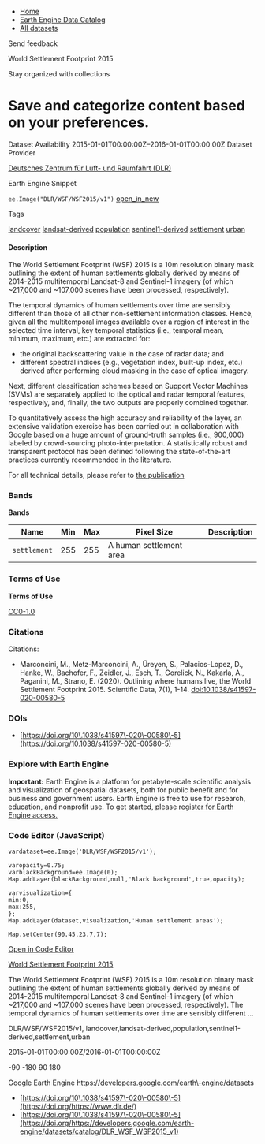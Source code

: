 



* [Home](https://developers.google.com/)
* [Earth Engine Data Catalog](https://developers.google.com/earth-engine/datasets)
* [All datasets](https://developers.google.com/earth-engine/datasets/catalog)





 
 
 Send feedback
 
 

World Settlement Footprint 2015


 
 Stay organized with collections
 

 
 Save and categorize content based on your preferences.
=================================================================================================================================








Dataset Availability
2015\-01\-01T00:00:00Z–2016\-01\-01T00:00:00Z
Dataset Provider


[Deutsches Zentrum für Luft\- und Raumfahrt (DLR)](https://www.dlr.de/)



Earth Engine Snippet


`ee.Image("DLR/WSF/WSF2015/v1")` 
[open\_in\_new](https://code.earthengine.google.com/?scriptPath=Examples:Datasets/DLR/DLR_WSF_WSF2015_v1)





Tags


[landcover](/earth-engine/datasets/tags/landcover)
[landsat\-derived](/earth-engine/datasets/tags/landsat-derived)
[population](/earth-engine/datasets/tags/population)
[sentinel1\-derived](/earth-engine/datasets/tags/sentinel1-derived)
[settlement](/earth-engine/datasets/tags/settlement)
[urban](/earth-engine/datasets/tags/urban)








#### Description



The World Settlement Footprint (WSF) 2015 is a 10m resolution binary mask
outlining the extent of human settlements globally derived by means of
2014\-2015 multitemporal Landsat\-8 and Sentinel\-1 imagery (of which \~217,000 and
\~107,000 scenes have been processed, respectively).


The temporal dynamics of human settlements over time are
sensibly different than those of all other non\-settlement information classes.
Hence, given all the multitemporal images available over a region of interest
in the selected time interval, key temporal statistics (i.e., temporal mean,
minimum, maximum, etc.) are extracted for:


* the original backscattering value
in the case of radar data; and
* different spectral indices (e.g., vegetation
index, built\-up index, etc.) derived after performing cloud masking in the case
of optical imagery.


Next, different classification schemes based on Support
Vector Machines (SVMs) are separately applied to the optical and radar temporal
features, respectively, and, finally, the two outputs are properly combined
together.


To quantitatively assess the high accuracy and reliability of the
layer, an extensive validation exercise has been carried out in collaboration
with Google based on a huge amount of ground\-truth samples (i.e., 900,000\)
labeled by crowd\-sourcing photo\-interpretation. A statistically
robust and transparent protocol has been defined following the state\-of\-the\-art
practices currently recommended in the literature.


For all technical details, please refer to
[the publication](https://www.nature.com/articles/s41597-020-00580-5)





### Bands


**Bands**




| Name | Min | Max | Pixel Size | Description |
| --- | --- | --- | --- | --- |
| `settlement` | 255 | 255 | A human settlement area |




### Terms of Use


**Terms of Use**


[CC0\-1\.0](https://spdx.org/licenses/CC0-1.0.html)




### Citations



Citations:
* Marconcini, M., Metz\-Marconcini, A., Üreyen, S., Palacios\-Lopez, D., Hanke, W., Bachofer, F.,
Zeidler, J., Esch, T., Gorelick, N., Kakarla, A., Paganini, M., Strano, E. (2020\).
Outlining where humans live, the World Settlement Footprint 2015\. Scientific Data, 7(1\), 1\-14\.
[doi:10\.1038/s41597\-020\-00580\-5](https://doi.org/10.1038/s41597-020-00580-5)





### DOIs


* [https://doi.org/10\.1038/s41597\-020\-00580\-5](https://doi.org/10.1038/s41597-020-00580-5)




### Explore with Earth Engine


**Important:** 
 Earth Engine is a platform for petabyte\-scale scientific analysis and visualization of
 geospatial datasets, both for public benefit and for business and government users.
 Earth Engine is free to use for research, education, and nonprofit use. To get started, please
 [register for Earth Engine access.](https://console.cloud.google.com/earth-engine)



### Code Editor (JavaScript)



```
vardataset=ee.Image('DLR/WSF/WSF2015/v1');

varopacity=0.75;
varblackBackground=ee.Image(0);
Map.addLayer(blackBackground,null,'Black background',true,opacity);

varvisualization={
min:0,
max:255,
};
Map.addLayer(dataset,visualization,'Human settlement areas');

Map.setCenter(90.45,23.7,7);
```



[Open in Code Editor](https://code.earthengine.google.com/?scriptPath=Examples:Datasets/DLR/DLR_WSF_WSF2015_v1)


[World Settlement Footprint 2015](/earth-engine/datasets/catalog/DLR_WSF_WSF2015_v1)

The World Settlement Footprint (WSF) 2015 is a 10m resolution binary mask outlining the extent of human settlements globally derived by means of 2014\-2015 multitemporal Landsat\-8 and Sentinel\-1 imagery (of which \~217,000 and \~107,000 scenes have been processed, respectively). The temporal dynamics of human settlements over time are sensibly different …

 DLR/WSF/WSF2015/v1,
 landcover,landsat\-derived,population,sentinel1\-derived,settlement,urban

2015\-01\-01T00:00:00Z/2016\-01\-01T00:00:00Z



 \-90 \-180 90 180
 



Google Earth Engine
https://developers.google.com/earth\-engine/datasets

* [https://doi.org/10\.1038/s41597\-020\-00580\-5](https://doi.org/https://www.dlr.de/)
* [https://doi.org/10\.1038/s41597\-020\-00580\-5](https://doi.org/https://developers.google.com/earth-engine/datasets/catalog/DLR_WSF_WSF2015_v1)









